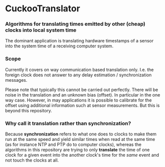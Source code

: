 # CuckooTranslator
### Algorithms for translating times emitted by other (cheap) clocks into local system time

The dominant application is translating hardware timestamps of a sensor into the system time of a receiving computer system.

### Scope
Currently it covers on way communication based translation only.
I.e. the foreign clock does not answer to any delay estimation / synchronization messages.

Please note that typically this cannot be carried out perfectly.
There will be noise in the translation and an unknown bias (offset). 
In particular in the one way case. 
However, in may applications it is possible to calibrate for the offset using additional information such at sensor measurements.
But this is beyond this repository.

### Why call it translation rather than synchronization? 
Because **synchronization** refers to what one does to clocks to make them run at the same speed and yield similar times when read at the same time (as for instance NTP and PTP do to computer clocks), whereas the algorithms in this repository are trying to only **translate** the time of one clock for a given event into the another clock's time for the *same* event and not touch the clocks at all.

